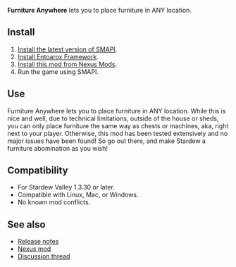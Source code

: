 **Furniture Anywhere** lets you to place furniture in ANY location.

## Install
1. [Install the latest version of SMAPI](https://smapi.io).
2. [Install Entoarox Framework](https://www.nexusmods.com/stardewvalley/mods/2269).
3. [Install this mod from Nexus Mods](https://www.nexusmods.com/stardewvalley/mods/2276).
4. Run the game using SMAPI.

## Use
Furniture Anywhere lets you to place furniture in ANY location. While this is nice and well, due to
technical limitations, outside of the house or sheds, you can only place furniture the same way as
chests or machines, aka, right next to your player. Otherwise, this mod has been tested extensively
and no major issues have been found! So go out there, and make Stardew a furniture abomination as
you wish!

## Compatibility
* For Stardew Valley 1.3.30 or later.
* Compatible with Linux, Mac, or Windows.
* No known mod conflicts.

## See also
* [Release notes](RELEASE-NOTES.md)
* [Nexus mod](http://www.nexusmods.com/stardewvalley/mods/2276)
* [Discussion thread](https://community.playstarbound.com/threads/smapi-furniture-anywhere.126719/)
